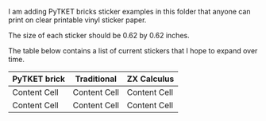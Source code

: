 I am adding PyTKET bricks sticker examples in this folder that anyone can print on clear printable vinyl sticker paper. 

The size of each sticker should be 0.62 by 0.62 inches.

The table below contains a list of current stickers that I hope to expand over time.

|  PyTKET brick | Traditional   | ZX Calculus   |
| ------------- | ------------- | ------------- |
| Content Cell  | Content Cell  | Content Cell  |
| Content Cell  | Content Cell  | Content Cell  |
